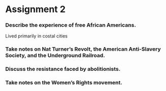 # Assignment 2

### Describe the experience of free African Americans.

Lived primarily in costal cities

### Take notes on Nat Turner’s Revolt, the American Anti-Slavery Society, and the Underground Railroad.

### Discuss the resistance faced by abolitionists.

### Take notes on the Women’s Rights movement.
